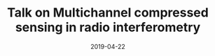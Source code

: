---
title: "Talk on Multichannel compressed sensing in radio interferometry"
collection: talks
type: "Talk"
permalink: /talks/2019-04-22-ahnu-talk
venue: '<a href="http://www.ahnu.edu.cn/">Anhui Normal University</a>'
date: 2019-04-22
location: "Wuhu, Anhui, China"
category: "seminar"
---